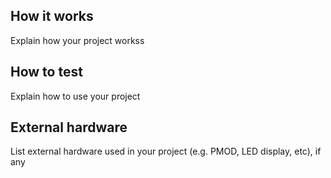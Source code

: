 <!---

This file is used to generate your project datasheet. Please fill in the information below and delete any unused
sections.

You can also include images in this folder and reference them in the markdown. Each image must be less than
512 kb in size, and the combined size of all images must be less than 1 MB.
-->

## How it works

Explain how your project workss

## How to test

Explain how to use your project

## External hardware

List external hardware used in your project (e.g. PMOD, LED display, etc), if any
